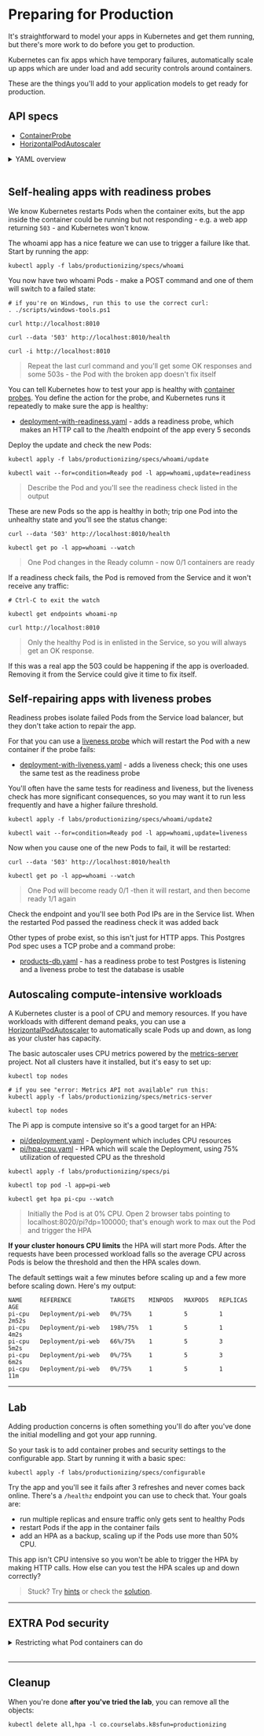 # Preparing for Production

It's straightforward to model your apps in Kubernetes and get them running, but there's more work to do before you get to production.

Kubernetes can fix apps which have temporary failures, automatically scale up apps which are under load and add security controls around containers.

These are the things you'll add to your application models to get ready for production.

## API specs

- [ContainerProbe](https://kubernetes.io/docs/reference/generated/kubernetes-api/v1.20/#probe-v1-core)
- [HorizontalPodAutoscaler](https://kubernetes.io/docs/reference/generated/kubernetes-api/v1.20/#horizontalpodautoscaler-v1-autoscaling)

<details>
  <summary>YAML overview</summary>

Container probes are part of the container spec inside the Pod spec:

```
spec:
  containers:
    - # normal container spec
      readinessProbe:
        httpGet:
          path: /health
          port: 80
        periodSeconds: 5
```

- `readinessProbe` - there are different types of probe, this one checks the app is ready to receive network requests
- `httpGet` - details for the HTTP call Kubernetes makes to test the app - non-OK response codes means the app is not ready
- `periodSeconds` - how often to run the probe

HorizontalPodAutoscalers (HPAs) are separate objects which interact with a Pod controller and trigger scale events based on CPU usage:

```
apiVersion: autoscaling/v1
kind: HorizontalPodAutoscaler
metadata:
  name: whoami-cpu
spec:
  scaleTargetRef:
    apiVersion: apps/v1
    kind: Deployment
    name: whoami
  minReplicas: 2
  maxReplicas: 5
  targetCPUUtilizationPercentage: 50
```

- `scaleTargetRef` - the Pod controller object to work with
- `minReplicas` - minimum number of replicas
- `maxReplicas` - maximum number of replicas
- `targetCPUUtilizationPercentage` - average CPU utilization target - below this the HPA will scale down, above it the HPA scales up

</details><br/>

## Self-healing apps with readiness probes

We know Kubernetes restarts Pods when the container exits, but the app inside the container could be running but not responding - e.g. a web app returning `503` - and Kubernetes won't know.

The whoami app has a nice feature we can use to trigger a failure like that. Start by running the app:

```
kubectl apply -f labs/productionizing/specs/whoami
```

You now have two whoami Pods - make a POST command and one of them will switch to a failed state:

```
# if you're on Windows, run this to use the correct curl:
. ./scripts/windows-tools.ps1

curl http://localhost:8010

curl --data '503' http://localhost:8010/health

curl -i http://localhost:8010
```

> Repeat the last curl command and you'll get some OK responses and some 503s - the Pod with the broken app doesn't fix itself

You can tell Kubernetes how to test your app is healthy with [container probes](). You define the action for the probe, and Kubernetes runs it repeatedly to make sure the app is healthy:

- [deployment-with-readiness.yaml](specs/whoami/update/deployment-with-readiness.yaml) - adds a readiness probe, which makes an HTTP call to the /health endpoint of the app every 5 seconds

Deploy the update and check the new Pods:

```
kubectl apply -f labs/productionizing/specs/whoami/update

kubectl wait --for=condition=Ready pod -l app=whoami,update=readiness
```

> Describe the Pod and you'll see the readiness check listed in the output

These are new Pods so the app is healthy in both; trip one Pod into the unhealthy state and you'll see the status change:

```
curl --data '503' http://localhost:8010/health

kubectl get po -l app=whoami --watch
```

> One Pod changes in the Ready column - now 0/1 containers are ready

If a readiness check fails, the Pod is removed from the Service and it won't receive any traffic:

```
# Ctrl-C to exit the watch

kubectl get endpoints whoami-np

curl http://localhost:8010
```

> Only the healthy Pod is in enlisted in the Service, so you will always get an OK response.

If this was a real app the 503 could be happening if the app is overloaded. Removing it from the Service could give it time to fix itself.

## Self-repairing apps with liveness probes

Readiness probes isolate failed Pods from the Service load balancer, but they don't take action to repair the app. 

For that you can use a [liveness probe]() which will restart the Pod with a new container if the probe fails:

- [deployment-with-liveness.yaml](specs/whoami/update2/deployment-with-liveness.yaml) - adds a liveness check; this one uses the same test as the readiness probe

You'll often have the same tests for readiness and liveness, but the liveness check has more significant consequences, so you may want it to run less frequently and have a higher failure threshold.

```
kubectl apply -f labs/productionizing/specs/whoami/update2

kubectl wait --for=condition=Ready pod -l app=whoami,update=liveness
```

Now when you cause one of the new Pods to fail, it will be restarted:

```
curl --data '503' http://localhost:8010/health

kubectl get po -l app=whoami --watch
```

> One Pod will become ready 0/1 -then it will restart, and then become ready 1/1 again 

Check the endpoint and you'll see both Pod IPs are in the Service list. When the restarted Pod passed the readiness check it was added back

Other types of probe exist, so this isn't just for HTTP apps. This Postgres Pod spec uses a TCP probe and a command probe:

- [products-db.yaml](specs/products-db/products-db.yaml) - has a readiness probe to test Postgres is listening and a liveness probe to test the database is usable

## Autoscaling compute-intensive workloads

A Kubernetes cluster is a pool of CPU and memory resources. If you have workloads with different demand peaks, you can use a [HorizontalPodAutoscaler]() to automatically scale Pods up and down, as long as your cluster has capacity.

The basic autoscaler uses CPU metrics powered by the [metrics-server](https://github.com/kubernetes-sigs/metrics-server) project. Not all clusters have it installed, but it's easy to set up:

```
kubectl top nodes

# if you see "error: Metrics API not available" run this:
kubectl apply -f labs/productionizing/specs/metrics-server

kubectl top nodes
```

The Pi app is compute intensive so it's a good target for an HPA:

- [pi/deployment.yaml](specs/pi/deployment.yaml) - Deployment which includes CPU resources
- [pi/hpa-cpu.yaml](specs/pi/hpa-cpu.yaml) - HPA which will scale the Deployment, using 75% utilization of requested CPU as the threshold 

```
kubectl apply -f labs/productionizing/specs/pi

kubectl top pod -l app=pi-web 

kubectl get hpa pi-cpu --watch
```

> Initially the Pod is at 0% CPU. Open 2 browser tabs pointing to localhost:8020/pi?dp=100000; that's enough work to max out the Pod and trigger the HPA

**If your cluster honours CPU limits** the HPA will start more Pods.  After the requests have been processed workload falls so the average CPU across Pods is below the threshold and then the HPA scales down.

The default settings wait a few minutes before scaling up and a few more before scaling down. Here's my output:

```
NAME     REFERENCE           TARGETS    MINPODS   MAXPODS   REPLICAS   AGE
pi-cpu   Deployment/pi-web   0%/75%     1         5         1          2m52s
pi-cpu   Deployment/pi-web   198%/75%   1         5         1          4m2s
pi-cpu   Deployment/pi-web   66%/75%    1         5         3          5m2s
pi-cpu   Deployment/pi-web   0%/75%     1         5         3          6m2s
pi-cpu   Deployment/pi-web   0%/75%     1         5         1          11m
```

___
## Lab

Adding production concerns is often something you'll do after you've done the initial modelling and got your app running. 

So your task is to add container probes and security settings to the configurable app. Start by running it with a basic spec:

```
kubectl apply -f labs/productionizing/specs/configurable
```

Try the app and you'll see it fails after 3 refreshes and never comes back online. There's a `/healthz` endpoint you can use to check that. Your goals are:

- run multiple replicas and ensure traffic only gets sent to healthy Pods
- restart Pods if the app in the container fails
- add an HPA as a backup, scaling up if the Pods use more than 50% CPU.

This app isn't CPU intensive so you won't be able to trigger the HPA by making HTTP calls. How else can you test the HPA scales up and down correctly? 

> Stuck? Try [hints](hints.md) or check the [solution](solution.md).

___
## **EXTRA** Pod security 

<details>
  <summary>Restricting what Pod containers can do</summary>

Container resource limits are necessary for HPAs, but you should have them in all your Pod specs because they provide a layer of security. Applying CPU and memory limits protects the nodes, and means workloads can't max out resources and starve other Pods.

Security is a very large topic in containers, but there are a few features you should aim to include in all your specs:

- changing the user to ensure the container process doesn't run as `root`
- don't mount the Service Account API token unless your app needs it
- add a [Security Context]() to limit the OS capabilities the app can use

Kubernetes doesn't apply these by default, because they can cause breaking changes in your app.

```
kubectl exec deploy/pi-web -- whoami

kubectl exec deploy/pi-web -- cat /var/run/secrets/kubernetes.io/serviceaccount/token

kubectl exec deploy/pi-web -- chown root:root /app/Pi.Web.dll
```

> The app runs as root, has a token to use the Kubernetes API server and has powerful OS permissions

This alternative spec fixes those security issues:

- [pi-secure\deployment.yaml](labs\productionizing\specs\pi-secure\deployment.yaml) - sets a non-root user, doesn't mount the SA token and drops Linux capabilities

```
kubectl apply -f labs/productionizing/specs/pi-secure/

kubectl get pod -l app=pi-secure-web --watch
```

> The spec is more secure, but the app fails. Check the logs and you'll see it doesn't have permission to listen on the port.

Port 80 is privileged inside the container, so apps can't listen on it asa a least-privilege user with no Linux capabilities. This is a .NET app which can use a custom port:

- [deployment-custom-port.yaml](labs\productionizing\specs\pi-secure\update\deployment-custom-port.yaml) - configures the app to listen on non-privileged port 5001

```
kubectl apply -f labs/productionizing/specs/pi-secure/update

kubectl wait --for=condition=Ready pod -l app=pi-secure-web,update=ports
```

The Pod container is running, so the app is listening, and now it's more secure:

```
kubectl exec deploy/pi-secure-web -- whoami

kubectl exec deploy/pi-secure-web -- cat /var/run/secrets/kubernetes.io/serviceaccount/token

kubectl exec deploy/pi-secure-web -- chown root:root /app/Pi.Web.dll
```

This is not the end of security. Securing containers is a multi-layered approach which starts with your securing your images, but this is a good step up from the default Pod security.

</details><br/>

___
## Cleanup

When you're done **after you've tried the lab**, you can remove all the objects:

```
kubectl delete all,hpa -l co.courselabs.k8sfun=productionizing
```